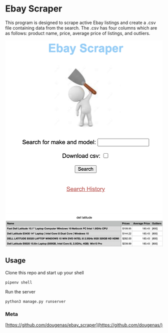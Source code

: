 # Ebay Scraper

This program is designed to scrape active Ebay listings and create a .csv file containing data from the search. The .csv has four columns which are as follows: product name, price, average price of listings, and outliers.

![](main.png)
![](csv.png)


## Usage

Clone this repo and start up your shell
```
pipenv shell
```

Run the server
```
python3 manage.py runserver
```

### Meta
[https://github.com/dougenas/ebay_scraper](https://github.com/dougenas/)
